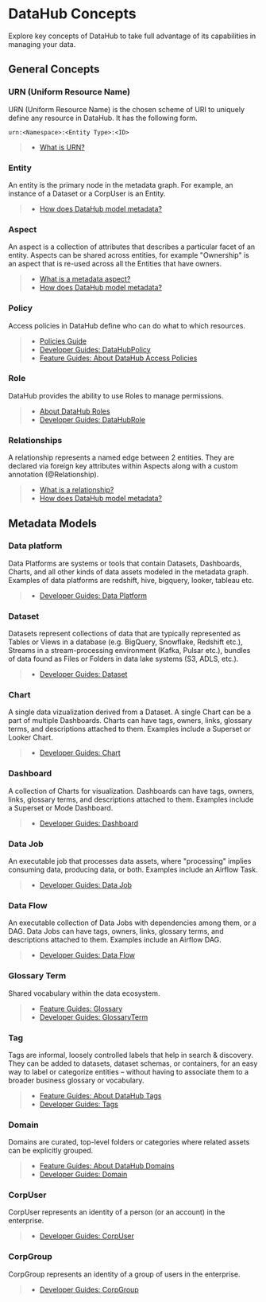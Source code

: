# DataHub Concepts

Explore key concepts of DataHub to take full advantage of its capabilities in managing your data.

## General Concepts

### URN (Uniform Resource Name)
URN (Uniform Resource Name) is the chosen scheme of URI to uniquely define any resource in DataHub. It has the following form.
```
urn:<Namespace>:<Entity Type>:<ID>
```
> * [What is URN?](/docs/what/urn.md)

### Entity
An entity is the primary node in the metadata graph. For example, an instance of a Dataset or a CorpUser is an Entity. 

> * [How does DataHub model metadata?](/docs/modeling/metadata-model.md)

### Aspect
An aspect is a collection of attributes that describes a particular facet of an entity. 
Aspects can be shared across entities, for example "Ownership" is an aspect that is re-used across all the Entities that have owners. 

> * [What is a metadata aspect?](/docs/what/aspect.md)
> * [How does DataHub model metadata?](/docs/modeling/metadata-model.md)

### Policy
Access policies in DataHub define who can do what to which resources. 

> * [Policies Guide](/docs/authorization/policies.md)
> * [Developer Guides: DataHubPolicy](/docs/generated/metamodel/entities/dataHubPolicy.md)
> * [Feature Guides: About DataHub Access Policies](/docs/authorization/access-policies-guide.md)

### Role
DataHub provides the ability to use Roles to manage permissions.

> * [About DataHub Roles](/docs/authorization/roles.md)
> * [Developer Guides: DataHubRole](/docs/generated/metamodel/entities/dataHubRole.md)


### Relationships 
A relationship represents a named edge between 2 entities. They are declared via foreign key attributes within Aspects along with a custom annotation (@Relationship). 

> * [What is a relationship?](/docs/what/relationship.md)
> * [How does DataHub model metadata?](/docs/modeling/metadata-model.md)

## Metadata Models

### Data platform 
Data Platforms are systems or tools that contain Datasets, Dashboards, Charts, and all other kinds of data assets modeled in the metadata graph.
Examples of data platforms are redshift, hive, bigquery, looker, tableau etc.

> * [Developer Guides: Data Platform](/docs/generated/metamodel/entities/dataPlatform.md)

### Dataset
Datasets represent collections of data that are typically represented as Tables or Views in a database (e.g. BigQuery, Snowflake, Redshift etc.), Streams in a stream-processing environment (Kafka, Pulsar etc.), bundles of data found as Files or Folders in data lake systems (S3, ADLS, etc.).

> * [Developer Guides: Dataset](/docs/generated/metamodel/entities/dataset.md)

### Chart
A single data vizualization derived from a Dataset. A single Chart can be a part of multiple Dashboards. Charts can have tags, owners, links, glossary terms, and descriptions attached to them. Examples include a Superset or Looker Chart.

> * [Developer Guides: Chart](/docs/generated/metamodel/entities/chart.md)


### Dashboard
A collection of Charts for visualization. Dashboards can have tags, owners, links, glossary terms, and descriptions attached to them. Examples include a Superset or Mode Dashboard.

> * [Developer Guides: Dashboard](/docs/generated/metamodel/entities/dashboard.md)


### Data Job 
An executable job that processes data assets, where "processing" implies consuming data, producing data, or both. 
Examples include an Airflow Task.

> * [Developer Guides: Data Job](/docs/generated/metamodel/entities/dataJob.md)


### Data Flow
An executable collection of Data Jobs with dependencies among them, or a DAG. Data Jobs can have tags, owners, links, glossary terms, and descriptions attached to them. Examples include an Airflow DAG.

> * [Developer Guides: Data Flow](/docs/generated/metamodel/entities/dataFlow.md)

### Glossary Term 
Shared vocabulary within the data ecosystem.

> * [Feature Guides: Glossary](/docs/glossary/business-glossary.md) 
> * [Developer Guides: GlossaryTerm](/docs/generated/metamodel/entities/glossaryTerm.md)

### Tag 
Tags are informal, loosely controlled labels that help in search & discovery. They can be added to datasets, dataset schemas, or containers, for an easy way to label or categorize entities – without having to associate them to a broader business glossary or vocabulary.

> * [Feature Guides: About DataHub Tags](/docs/tags.md)
> * [Developer Guides: Tags](/docs/generated/metamodel/entities/tag.md)


### Domain
Domains are curated, top-level folders or categories where related assets can be explicitly grouped.

> * [Feature Guides: About DataHub Domains](/docs/domains.md)
> * [Developer Guides: Domain](/docs/generated/metamodel/entities/domain.md)


### CorpUser
CorpUser represents an identity of a person (or an account) in the enterprise.

> * [Developer Guides: CorpUser](/docs/generated/metamodel/entities/corpuser.md)

### CorpGroup
CorpGroup represents an identity of a group of users in the enterprise.

> * [Developer Guides: CorpGroup](/docs/generated/metamodel/entities/corpGroup.md)
